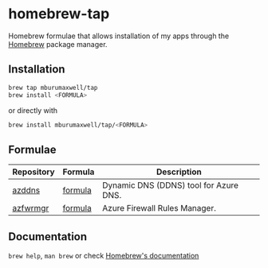# homebrew-tap

Homebrew formulae that allows installation of my apps through the [Homebrew](https://brew.sh/) package manager.

## Installation

```sh
brew tap mburumaxwell/tap
brew install <FORMULA>
```

or directly with

```sh
brew install mburumaxwell/tap/<FORMULA>
```

## Formulae

|Repository|Formula|Description|
|--|--|--|
|[azddns](https://github.com/mburumaxwell/azddns)|[formula](Formula/azddns.rb)|Dynamic DNS (DDNS) tool for Azure DNS.|
|[azfwrmgr](https://github.com/mburumaxwell/azfwrmgr)|[formula](Formula/azfwrmgr.rb)|Azure Firewall Rules Manager.|

## Documentation

`brew help`, `man brew` or check [Homebrew's documentation](https://docs.brew.sh/)

